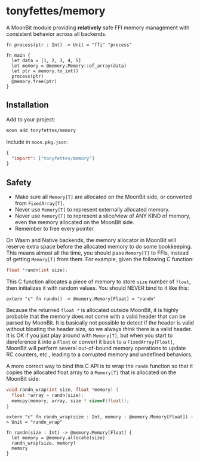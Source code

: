 # tonyfettes/memory

A MoonBit module providing **relatively** safe FFI memory management with consistent behavior across all backends.

```moonbit
fn process(ptr : Int) -> Unit = "ffi" "process"

fn main {
  let data = [1, 2, 3, 4, 5]
  let memory = @memory.Memory::of_array(data)
  let ptr = memory.to_int()
  process(ptr)
  @memory.free(ptr)
}
```

## Installation

Add to your project:

```bash
moon add tonyfettes/memory
```

Include in `moon.pkg.json`:

```json
{
  "import": ["tonyfettes/memory"]
}
```

## Safety

- Make sure all `Memory[T]` are allocated on the MoonBit side, or converted from `FixedArray[T]`.
- Never use `Memory[T]` to represent externally allocated memory.
- Never use `Memory[T]` to represent a slice/view of ANY KIND of memory, even
  the memory allocated on the MoonBit side.
- Remember to free every pointer.

On Wasm and Native backends, the memory allocator in MoonBit will reserve extra
space before the allocated memory to do some bookkeeping. This means
almost all the time, you should pass `Memory[T]` to FFIs, instead of getting
`Memory[T]` from them. For example, given the following C function:

```c
float *randn(int size);
```

This C function allocates a piece of memory to store `size` number of `float`,
then initializes it with random values. You should NEVER bind to it
like this:

```moonbit
extern "c" fn randn() -> @memory.Memory[Float] = "randn"
```

Because the returned `float *` is allocated outside MoonBit, it is highly
probable that the memory does not come with a valid header that can be parsed by
MoonBit. It is basically not possible to detect if the header is valid without
bloating the header size, so we always _think_ there is a valid header. It is OK
if you just play around with `Memory[T]`, but when you start to dereference it
into a `Float` or convert it back to a `FixedArray[Float]`, MoonBit will perform
several out-of-bound memory operations to update RC counters, etc., leading to a
corrupted memory and undefined behaviors.

A more correct way to bind this C API is to wrap the `randn` function so that it
copies the allocated float array to a `Memory[T]` that is allocated on the
MoonBit side:

```c
void randn_wrap(int size, float *memory) {
  float *array = randn(size);
  memcpy(memory, array, size * sizeof(float));
}
```

```moonbit
extern "c" fn randn_wrap(size : Int, memory : @memory.Memory[Float]) -> Unit = "randn_wrap"

fn randn(size : Int) -> @memory.Memory[Float] {
  let memory = @memory.allocate(size)
  randn_wrap(size, memory)
  memory
}
```
